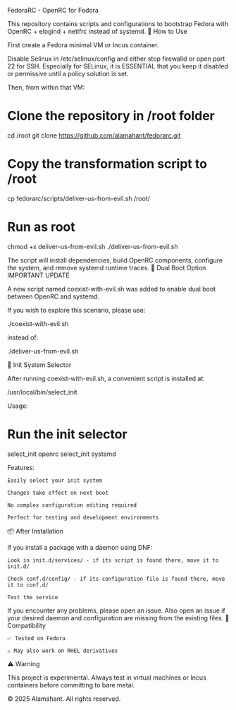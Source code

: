 FedoraRC - OpenRC for Fedora

This repository contains scripts and configurations to bootstrap Fedora with OpenRC + elogind + netifrc instead of systemd.
🚀 How to Use

First create a Fedora minimal VM or Incus container.

Disable Selinux in /etc/selinux/config and either stop firewalld or open port 22 for SSH.
Especially for SELinux, it is ESSENTIAL that you keep it disabled or permissive until a policy solution is set.

Then, from within that VM:


# Clone the repository in /root folder
cd /root
git clone https://github.com/alamahant/fedorarc.git

# Copy the transformation script to /root
cp fedorarc/scripts/deliver-us-from-evil.sh /root/

# Run as root
chmod +x deliver-us-from-evil.sh
./deliver-us-from-evil.sh

The script will install dependencies, build OpenRC components, configure the system, and remove systemd runtime traces.
🔄 Dual Boot Option
IMPORTANT UPDATE

A new script named coexist-with-evil.sh was added to enable dual boot between OpenRC and systemd.

If you wish to explore this scenario, please use:


./coexist-with-evil.sh

instead of:


./deliver-us-from-evil.sh

🎯 Init System Selector


After running coexist-with-evil.sh, a convenient script is installed at:


/usr/local/bin/select_init

Usage:

# Run the init selector

select_init openrc
select_init systemd

Features:

    Easily select your init system

    Changes take effect on next boot

    No complex configuration editing required

    Perfect for testing and development environments

📦 After Installation

If you install a package with a daemon using DNF:

    Look in init.d/services/ - if its script is found there, move it to init.d/

    Check conf.d/config/ - if its configuration file is found there, move it to conf.d/

    Test the service

If you encounter any problems, please open an issue. Also open an issue if your desired daemon and configuration are missing from the existing files.
🔧 Compatibility

    ✅ Tested on Fedora

    ⚠️ May also work on RHEL derivatives

⚠️ Warning

This project is experimental.
Always test in virtual machines or Incus containers before committing to bare metal.

© 2025 Alamahant. All rights reserved.